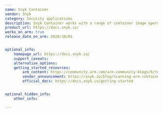 ```yaml
---
name: Snyk Container
vendor: Snyk
category: Security applications
description: Snyk Container works with a range of container image operating systems and package managers, Kubernetes flavors and container registries.
product_url: https://docs.snyk.io/
works_on_arm: true
release_date_on_arm: 2020/10/01


optional_info:
    homepage_url: https://docs.snyk.io/
    support_caveats:
    alternative_options:
    getting_started_resources:
        arm_content: https://community.arm.com/arm-community-blogs/b/tools-software-ides-blog/posts/isv-ecosystem-for-arm-neoverse
        vendor_announcement: https://snyk.io/blog/scanning-arm-container-images-with-snyk/
        official_docs: https://docs.snyk.io/getting-started


optional_hidden_info:
    other_info:

---
```

